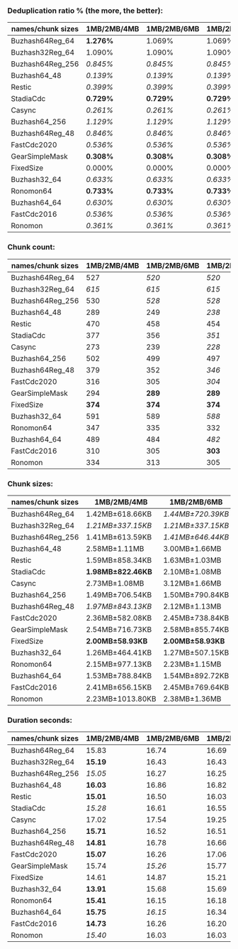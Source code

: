 ### Deduplication ratio % (the more, the better):

| names/chunk sizes | 1MB/2MB/4MB | 1MB/2MB/6MB | 1MB/2MB/8MB | 512KB/2MB/8MB | 1MB/2MB/2.5MB | 1MB/2MB/3MB | 1MB/2MB/3.5MB | 1.5MB/2MB/3MB | 1MB/2MB/10MB | 1MB/2MB/16MB |
| --------------- | --------- | --------- | --------- | ----------- | ----------- | --------- | ----------- | ----------- | ---------- | ---------- |
| Buzhash64Reg_64 | **1.276%** | 1.069%    | 1.069%    | 1.184%      | **1.276%**  | **1.276%** | **1.276%**  | 1.112%      | 1.069%     | 1.069%     |
| Buzhash32Reg_64 | 1.090%    | 1.090%    | 1.090%    | **1.665%**  | *1.095%*    | *1.095%*  | 1.090%      | 0.478%      | 1.090%     | 1.090%     |
| Buzhash64Reg_256 | *0.845%*  | *0.845%*  | *0.845%*  | **1.136%**  | *1.039%*    | *0.845%*  | *0.845%*    | 0.206%      | *0.845%*   | *0.845%*   |
| Buzhash64_48    | *0.139%*  | *0.139%*  | *0.139%*  | *0.255%*    | **0.633%**  | *0.139%*  | *0.139%*    | 0.000%      | *0.139%*   | *0.139%*   |
| Restic          | *0.399%*  | *0.399%*  | *0.399%*  | **1.179%**  | *0.399%*    | *0.399%*  | *0.399%*    | *0.423%*    | *0.399%*   | *0.399%*   |
| StadiaCdc       | **0.729%** | **0.729%** | **0.729%** | 0.726%      | **0.729%**  | **0.729%** | **0.729%**  | 0.000%      | **0.729%** | **0.729%** |
| Casync          | *0.261%*  | *0.261%*  | *0.261%*  | **0.388%**  | 0.000%      | *0.261%*  | *0.261%*    | *0.261%*    | *0.261%*   | *0.261%*   |
| Buzhash64_256   | *1.129%*  | *1.129%*  | *1.129%*  | **1.602%**  | 1.018%      | 1.085%    | *1.129%*    | 0.410%      | *1.129%*   | *1.129%*   |
| Buzhash64Reg_48 | *0.846%*  | *0.846%*  | *0.846%*  | *0.887%*    | **0.963%**  | *0.846%*  | *0.846%*    | 0.678%      | *0.846%*   | *0.846%*   |
| FastCdc2020     | *0.536%*  | *0.536%*  | *0.536%*  | *0.536%*    | *0.608%*    | **0.795%** | *0.536%*    | 0.322%      | *0.536%*   | *0.536%*   |
| GearSimpleMask        | **0.308%** | **0.308%** | **0.308%** | **0.308%**  | **0.308%**  | **0.308%** | 0.000%      | 0.000%      | **0.308%** | **0.308%** |
| FixedSize       | 0.000%    | 0.000%    | 0.000%    | 0.000%      | 0.000%      | 0.000%    | 0.000%      | 0.000%      | 0.000%     | 0.000%     |
| Buzhash32_64    | *0.633%*  | *0.633%*  | *0.633%*  | **1.810%**  | *0.633%*    | *0.633%*  | *0.633%*    | *0.827%*    | *0.633%*   | *0.633%*   |
| Ronomon64       | **0.733%** | **0.733%** | **0.733%** | 0.155%      | 0.648%      | 0.557%    | **0.733%**  | 0.000%      | **0.733%** | **0.733%** |
| Buzhash64_64    | *0.630%*  | *0.630%*  | *0.630%*  | **1.241%**  | *0.630%*    | *0.630%*  | *0.630%*    | 0.423%      | *0.630%*   | *0.630%*   |
| FastCdc2016     | *0.536%*  | *0.536%*  | *0.536%*  | *0.536%*    | 0.269%      | 0.273%    | **0.540%**  | 0.000%      | *0.536%*   | *0.536%*   |
| Ronomon         | *0.361%*  | *0.361%*  | *0.361%*  | 0.000%      | **0.670%**  | *0.361%*  | *0.361%*    | 0.000%      | *0.361%*   | *0.361%*   |

### Chunk count:

| names/chunk sizes | 1MB/2MB/4MB | 1MB/2MB/6MB | 1MB/2MB/8MB | 512KB/2MB/8MB | 1MB/2MB/2.5MB | 1MB/2MB/3MB | 1MB/2MB/3.5MB | 1.5MB/2MB/3MB | 1MB/2MB/10MB | 1MB/2MB/16MB |
| --------------- | --------- | --------- | --------- | ----------- | ----------- | --------- | ----------- | ----------- | ---------- | ---------- |
| Buzhash64Reg_64 | 527       | *520*     | *520*     | 812         | 556         | 545       | 536         | **420**     | *520*      | *520*      |
| Buzhash32Reg_64 | *615*     | *615*     | *615*     | 1032        | 617         | 616       | *615*       | **445**     | *615*      | *615*      |
| Buzhash64Reg_256 | 530       | *528*     | *528*     | 822         | 563         | 542       | 535         | **430**     | *528*      | *528*      |
| Buzhash64_48    | 289       | 249       | *238*     | 276         | 361         | 322       | 298         | 289         | *231*      | **229**    |
| Restic          | 470       | 458       | 454       | 733         | 505         | 485       | 479         | **369**     | *453*      | *453*      |
| StadiaCdc       | 377       | 356       | *351*     | 353         | 447         | 415       | 389         | 377         | **350**    | **350**    |
| Casync          | 273       | 239       | *228*     | 267         | 349         | 318       | 295         | 291         | *222*      | **216**    |
| Buzhash64_256   | 502       | 499       | 497       | 796         | 523         | 511       | 505         | **383**     | *496*      | *496*      |
| Buzhash64Reg_48 | 379       | 352       | *346*     | 356         | 443         | 419       | 399         | 377         | **345**    | **345**    |
| FastCdc2020     | 316       | 305       | *304*     | 318         | 424         | 355       | 326         | 346         | **303**    | **303**    |
| GearSimpleMask        | 294       | **289**   | **289**   | 305         | 329         | 310       | 299         | 301         | **289**    | **289**    |
| FixedSize       | **374**   | **374**   | **374**   | **374**     | **374**     | **374**   | **374**     | **374**     | **374**    | **374**    |
| Buzhash32_64    | 591       | 589       | *588*     | 1034        | 597         | 594       | 592         | **432**     | *588*      | *588*      |
| Ronomon64       | 347       | 335       | 332       | *326*       | 403         | 373       | 354         | **316**     | 331        | *330*      |
| Buzhash64_64    | 489       | 484       | *482*     | 785         | 519         | 504       | 497         | **385**     | *482*      | *482*      |
| FastCdc2016     | 310       | 305       | **303**   | 317         | 330         | 316       | 310         | 307         | **303**    | **303**    |
| Ronomon         | 334       | 313       | 305       | *304*       | 381         | 360       | 348         | 309         | *302*      | **301**    |

### Chunk sizes:

| names/chunk sizes | 1MB/2MB/4MB        | 1MB/2MB/6MB       | 1MB/2MB/8MB       | 512KB/2MB/8MB     | 1MB/2MB/2.5MB      | 1MB/2MB/3MB        | 1MB/2MB/3.5MB     | 1.5MB/2MB/3MB      | 1MB/2MB/10MB      | 1MB/2MB/16MB      |
| --------------- | ------------------ | ----------------- | ----------------- | ----------------- | ------------------ | ------------------ | ----------------- | ------------------ | ----------------- | ----------------- |
| Buzhash64Reg_64 | 1.42MB±618.66KB    | *1.44MB±720.39KB* | *1.44MB±720.39KB* | 941.30KB±750.35KB | 1.34MB±405.65KB    | 1.37MB±477.02KB    | 1.39MB±549.88KB   | **1.78MB±363.06KB** | *1.44MB±720.39KB* | *1.44MB±720.39KB* |
| Buzhash32Reg_64 | *1.21MB±337.15KB*  | *1.21MB±337.15KB* | *1.21MB±337.15KB* | 740.64KB±396.29KB | 1.21MB±303.67KB    | 1.21MB±323.54KB    | *1.21MB±337.15KB* | **1.68MB±284.58KB** | *1.21MB±337.15KB* | *1.21MB±337.15KB* |
| Buzhash64Reg_256 | 1.41MB±613.59KB    | *1.41MB±646.44KB* | *1.41MB±646.44KB* | 929.85KB±728.96KB | 1.33MB±403.55KB    | 1.38MB±509.90KB    | 1.40MB±566.77KB   | **1.74MB±329.64KB** | *1.41MB±646.44KB* | *1.41MB±646.44KB* |
| Buzhash64_48    | 2.58MB±1.11MB      | 3.00MB±1.66MB     | 3.14MB±2.01MB     | 2.70MB±2.05MB     | **2.07MB±538.29KB** | *2.32MB±741.28KB*  | *2.50MB±930.07KB* | 2.58MB±541.29KB    | 3.23MB±2.20MB     | 3.26MB±2.37MB     |
| Restic          | 1.59MB±858.34KB    | 1.63MB±1.03MB     | 1.64MB±1.14MB     | 1.02MB±1.02MB     | 1.48MB±555.18KB    | 1.54MB±678.73KB    | 1.56MB±762.25KB   | **2.02MB±572.45KB** | *1.65MB±1.19MB*   | *1.65MB±1.19MB*   |
| StadiaCdc       | **1.98MB±822.46KB** | 2.10MB±1.08MB     | 2.13MB±1.16MB     | 2.11MB±1.48MB     | 1.67MB±451.29KB    | 1.80MB±583.39KB    | *1.92MB±729.30KB* | **1.98MB±414.10KB** | 2.13MB±1.20MB     | 2.13MB±1.20MB     |
| Casync          | 2.73MB±1.08MB      | 3.12MB±1.66MB     | 3.27MB±2.00MB     | 2.80MB±2.04MB     | **2.14MB±509.54KB** | *2.35MB±736.31KB*  | *2.53MB±962.34KB* | 2.57MB±556.50KB    | 3.36MB±2.29MB     | 3.46MB±2.72MB     |
| Buzhash64_256   | 1.49MB±706.54KB    | 1.50MB±790.84KB   | 1.50MB±839.25KB   | 960.22KB±761.60KB | 1.43MB±514.31KB    | 1.46MB±609.79KB    | 1.48MB±676.97KB   | **1.95MB±512.70KB** | *1.50MB±858.41KB* | *1.50MB±858.41KB* |
| Buzhash64Reg_48 | *1.97MB±843.13KB*  | 2.12MB±1.13MB     | 2.16MB±1.27MB     | *2.10MB±1.60MB*   | 1.68MB±459.69KB    | 1.78MB±578.22KB    | 1.87MB±714.80KB   | **1.98MB±426.71KB** | 2.16MB±1.28MB     | 2.16MB±1.28MB     |
| FastCdc2020     | 2.36MB±582.08KB    | 2.45MB±738.84KB   | 2.46MB±771.49KB   | 2.35MB±851.51KB   | *1.76MB±502.67KB*  | **2.10MB±485.17KB** | 2.29MB±526.72KB   | *2.16MB±453.81KB*  | 2.46MB±831.56KB   | 2.46MB±831.56KB   |
| GearSimpleMask        | 2.54MB±716.73KB    | 2.58MB±855.74KB   | 2.58MB±856.81KB   | *2.45MB±983.25KB* | **2.27MB±351.82KB** | *2.41MB±521.71KB*  | 2.50MB±633.90KB   | 2.48MB±415.01KB    | 2.58MB±856.81KB   | 2.58MB±856.81KB   |
| FixedSize       | **2.00MB±58.93KB** | **2.00MB±58.93KB** | **2.00MB±58.93KB** | **2.00MB±58.93KB** | **2.00MB±58.93KB** | **2.00MB±58.93KB** | **2.00MB±58.93KB** | **2.00MB±58.93KB** | **2.00MB±58.93KB** | **2.00MB±58.93KB** |
| Buzhash32_64    | 1.26MB±464.41KB    | 1.27MB±507.15KB   | *1.27MB±524.57KB* | 739.20KB±430.35KB | 1.25MB±373.96KB    | 1.26MB±415.94KB    | 1.26MB±450.63KB   | **1.73MB±361.58KB** | *1.27MB±524.57KB* | *1.27MB±524.57KB* |
| Ronomon64       | 2.15MB±977.13KB    | 2.23MB±1.15MB     | 2.25MB±1.23MB     | 2.29MB±1.29MB     | *1.85MB±558.70KB*  | **2.00MB±743.26KB** | *2.11MB±872.30KB* | 2.36MB±571.62KB    | 2.26MB±1.28MB     | 2.26MB±1.36MB     |
| Buzhash64_64    | 1.53MB±788.84KB    | 1.54MB±892.72KB   | *1.55MB±913.49KB* | 973.68KB±815.39KB | 1.44MB±534.16KB    | 1.48MB±636.44KB    | 1.50MB±716.62KB   | **1.94MB±542.36KB** | *1.55MB±913.49KB* | *1.55MB±913.49KB* |
| FastCdc2016     | 2.41MB±656.15KB    | 2.45MB±769.64KB   | 2.46MB±828.02KB   | *2.35MB±902.02KB* | **2.26MB±332.87KB** | *2.36MB±502.61KB*  | 2.41MB±597.39KB   | 2.43MB±426.30KB    | 2.46MB±831.56KB   | 2.46MB±831.56KB   |
| Ronomon         | 2.23MB±1013.80KB   | 2.38MB±1.36MB     | 2.45MB±1.58MB     | 2.46MB±1.64MB     | **1.96MB±550.29KB** | *2.07MB±723.74KB*  | *2.14MB±881.19KB* | 2.42MB±562.54KB    | 2.47MB±1.68MB     | 2.48MB±1.73MB     |

### Duration seconds:

| names/chunk sizes | 1MB/2MB/4MB | 1MB/2MB/6MB | 1MB/2MB/8MB | 512KB/2MB/8MB | 1MB/2MB/2.5MB | 1MB/2MB/3MB | 1MB/2MB/3.5MB | 1.5MB/2MB/3MB | 1MB/2MB/10MB | 1MB/2MB/16MB |
| --------------- | --------- | --------- | --------- | ----------- | ----------- | --------- | ----------- | ----------- | ---------- | ---------- |
| Buzhash64Reg_64 | 15.83     | 16.74     | 16.69     | 15.77       | 16.06       | 16.72     | *15.71*     | 16.04       | **11.42**  | *11.46*    |
| Buzhash32Reg_64 | **15.19** | 16.43     | 16.43     | 16.44       | *16.34*     | 16.41     | 16.39       | *16.18*     | 16.46      | 16.53      |
| Buzhash64Reg_256 | *15.05*   | 16.27     | 16.25     | 16.21       | 16.17       | 16.24     | 16.19       | *15.93*     | 15.96      | **11.29**  |
| Buzhash64_48    | **16.03** | 16.86     | 16.82     | 16.73       | *16.46*     | 16.76     | 16.52       | 16.52       | 16.55      | *16.29*    |
| Restic          | **15.01** | 16.50     | 16.03     | 16.99       | 16.89       | 16.42     | *15.97*     | 16.42       | 16.27      | *16.00*    |
| StadiaCdc       | *15.28*   | 16.61     | 16.55     | 15.75       | 16.28       | 16.54     | 15.75       | *15.74*     | 16.35      | **9.53**   |
| Casync          | 17.02     | 17.54     | 19.25     | 19.32       | *16.39*     | *16.75*   | 18.09       | 18.57       | 17.43      | **16.20**  |
| Buzhash64_256   | **15.71** | 16.52     | 16.51     | 16.51       | *16.00*     | 16.48     | 16.47       | 16.45       | *16.37*    | 16.57      |
| Buzhash64Reg_48 | **14.81** | 16.78     | 16.66     | *16.59*     | 16.75       | 16.68     | 16.76       | 16.74       | 16.84      | *16.55*    |
| FastCdc2020     | **15.07** | 16.26     | 17.06     | *15.58*     | 15.90       | 16.20     | 17.01       | 17.03       | *15.62*    | 15.97      |
| GearSimpleMask        | 15.74     | *15.26*   | 15.77     | *15.26*     | **15.21**   | 15.74     | 15.72       | 15.74       | 15.26      | 15.32      |
| FixedSize       | 14.61     | 14.87     | 15.21     | 15.15       | **10.93**   | 15.20     | 15.16       | *10.93*     | *10.96*    | 11.00      |
| Buzhash32_64    | **13.91** | 15.68     | 15.69     | 16.04       | 15.96       | 15.70     | *15.67*     | *15.66*     | 15.73      | 16.10      |
| Ronomon64       | **15.41** | 16.15     | 16.18     | 16.22       | *15.57*     | 16.13     | 15.68       | *15.63*     | 15.80      | 15.85      |
| Buzhash64_64    | **15.75** | *16.15*   | 16.34     | 16.63       | 16.57       | *16.03*   | 16.33       | 16.32       | 16.63      | 16.68      |
| FastCdc2016     | **14.73** | 16.26     | 16.20     | 16.38       | *15.57*     | 16.39     | *15.59*     | 15.59       | 15.61      | 15.65      |
| Ronomon         | *15.40*   | 16.03     | 16.03     | 16.01       | *15.67*     | 16.00     | 15.72       | 16.72       | 16.71      | **11.94**  |
